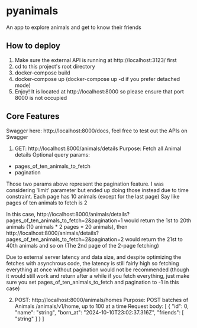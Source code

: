 # pyanimals

An app to explore animals and get to know their friends

## How to deploy
1. Make sure the external API is running at http://localhost:3123/ first  
2. cd to this project's root directory
3. docker-compose build
4. docker-compose up (docker-compose up -d if you prefer detached mode)
5. Enjoy! It is located at http://localhost:8000 so please ensure that port 8000 is not occupied

## Core Features

Swagger here: http://localhost:8000/docs, feel free to test out the APIs on Swagger

1. GET: http://localhost:8000/animals/details
Purpose: Fetch all Animal details
Optional query params:
- pages_of_ten_animals_to_fetch
- pagination

Those two params above represent the pagination feature. 
I was considering 'limit' parameter but ended up doing those instead due to time constraint.
Each page has 10 animals (except for the last page)
Say like pages of ten animals to fetch is 2

In this case, http://localhost:8000/animals/details?pages_of_ten_animals_to_fetch=2&pagination=1 would return the 1st to 20th animals (10 animals * 2 pages = 20 animals), then http://localhost:8000/animals/details?pages_of_ten_animals_to_fetch=2&pagination=2 would return the 21st to 40th animals and so on (The 2nd page of the 2-page fetching)

Due to external server latency and data size, and despite optimizing the fetches with asynchrous code, the latency is still fairly high so fetching everything at once without pagination would not be recommended (though it would still work and return after a while if you fetch everything, just make sure you set pages_of_ten_animals_to_fetch and pagination to -1 in this case)

2. POST: http://localhost:8000/animals/homes
Purpose: POST batches of Animals /animals/v1/home, up to 100 at a time
Request body:
[
  {
    "id": 0,
    "name": "string",
    "born_at": "2024-10-10T23:02:37.316Z",
    "friends": [
      "string"
    ]
  }
]

